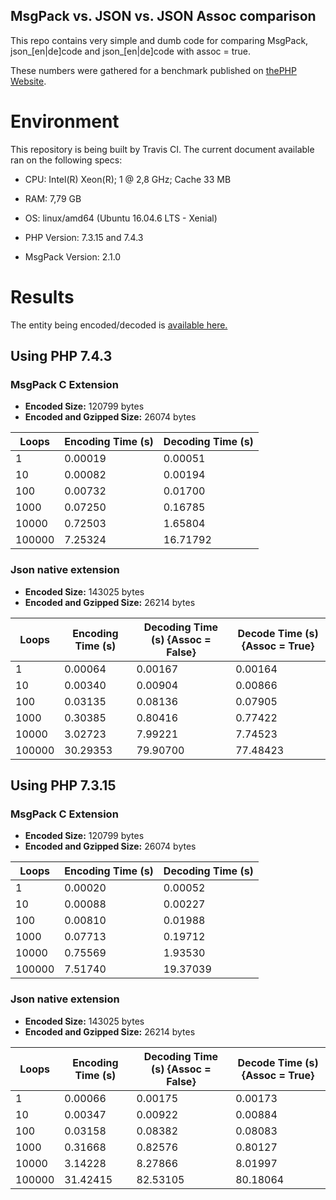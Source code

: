 MsgPack vs. JSON vs. JSON Assoc comparison
---

This repo contains very simple and dumb code for comparing
MsgPack, json_\[en|de]code and json_\[en|de]code with assoc = true.

These numbers were gathered for a benchmark published on [thePHP Website](https://thephp.website/en/).

# Environment

This repository is being built by Travis CI. The current document
available ran on the following specs:

- CPU: Intel(R) Xeon(R); 1 @ 2,8 GHz; Cache 33 MB
- RAM: 7,79 GB
- OS: linux/amd64 (Ubuntu 16.04.6 LTS - Xenial)

- PHP Version: 7.3.15 and 7.4.3
- MsgPack Version: 2.1.0

# Results

The entity being encoded/decoded is [available here.](https://github.com/nawarian/msgpack-bm/blob/master/github-issues.json)

## Using PHP 7.4.3

### MsgPack C Extension

- **Encoded Size:** 120799 bytes
- **Encoded and Gzipped Size:** 26074 bytes

Loops | Encoding Time (s) | Decoding Time (s)
----- | ----------------- | ----------------
1 | 0.00019 | 0.00051
10 | 0.00082 | 0.00194
100 | 0.00732 | 0.01700
1000 | 0.07250 | 0.16785
10000 | 0.72503 | 1.65804
100000 | 7.25324 | 16.71792

### Json native extension

- **Encoded Size:** 143025 bytes
- **Encoded and Gzipped Size:** 26214 bytes

Loops | Encoding Time (s) | Decoding Time (s) {Assoc = False} | Decode Time (s) {Assoc = True}
----- | ----------------- | --------------------------------- | ------------------------------
1 | 0.00064 | 0.00167 | 0.00164
10 | 0.00340 | 0.00904 | 0.00866
100 | 0.03135 | 0.08136 | 0.07905
1000 | 0.30385 | 0.80416 | 0.77422
10000 | 3.02723 | 7.99221 | 7.74523
100000 | 30.29353 | 79.90700 | 77.48423

## Using PHP 7.3.15

### MsgPack C Extension

- **Encoded Size:** 120799 bytes
- **Encoded and Gzipped Size:** 26074 bytes

Loops | Encoding Time (s) | Decoding Time (s)
----- | ----------------- | ----------------
1 | 0.00020 | 0.00052
10 | 0.00088 | 0.00227
100 | 0.00810 | 0.01988
1000 | 0.07713 | 0.19712
10000 | 0.75569 | 1.93530
100000 | 7.51740 | 19.37039

### Json native extension

- **Encoded Size:** 143025 bytes
- **Encoded and Gzipped Size:** 26214 bytes

Loops | Encoding Time (s) | Decoding Time (s) {Assoc = False} | Decode Time (s) {Assoc = True}
----- | ----------------- | --------------------------------- | ------------------------------
1 | 0.00066 | 0.00175 | 0.00173
10 | 0.00347 | 0.00922 | 0.00884
100 | 0.03158 | 0.08382 | 0.08083
1000 | 0.31668 | 0.82576 | 0.80127
10000 | 3.14228 | 8.27866 | 8.01997
100000 | 31.42415 | 82.53105 | 80.18064
